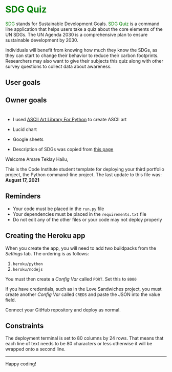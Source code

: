 # <span style="color:green">SDG Quiz</span>
<span style="color:green">SDG</span> stands for Sustainable Development Goals. <span style="color:green">SDG Quiz</span> is a command line application that helps users take a quiz about the core elements of the UN SDGs. The UN Agenda 2030 is a comprehensive plan to ensure sustainable development by 2030. 

Individuals will benefit from knowing how much they know the SDGs, as they can start to change their behavior to reduce their carbon footprints. 
Researchers may also want to give their subjects this quiz along with other survey questions to collect data about awareness. 

## User goals

## Owner goals




#

- I used [ASCII Art Library For Python](https://pypi.org/project/art/) to create ASCII art
- Lucid chart
- Google sheets

- Description of SDGs was copied from [this page](https://www.undp.org/sustainable-development-goals?utm_source=EN&utm_medium=GSR&utm_content=US_UNDP_PaidSearch_Brand_English&utm_campaign=CENTRAL&c_src=CENTRAL&c_src2=GSR&gclid=Cj0KCQjw3IqSBhCoARIsAMBkTb3nuP_n4d0SmgyXs19VU0vFHfZphewUCOk3J0hHHeh8Gv17Xt6I1g4aAk-fEALw_wcB)



Welcome Amare Teklay Hailu,

This is the Code Institute student template for deploying your third portfolio project, the Python command-line project. The last update to this file was: **August 17, 2021**

## Reminders

* Your code must be placed in the `run.py` file
* Your dependencies must be placed in the `requirements.txt` file
* Do not edit any of the other files or your code may not deploy properly

## Creating the Heroku app

When you create the app, you will need to add two buildpacks from the _Settings_ tab. The ordering is as follows:

1. `heroku/python`
2. `heroku/nodejs`

You must then create a _Config Var_ called `PORT`. Set this to `8000`

If you have credentials, such as in the Love Sandwiches project, you must create another _Config Var_ called `CREDS` and paste the JSON into the value field.

Connect your GitHub repository and deploy as normal.

## Constraints

The deployment terminal is set to 80 columns by 24 rows. That means that each line of text needs to be 80 characters or less otherwise it will be wrapped onto a second line.

-----
Happy coding!